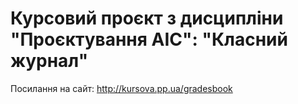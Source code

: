 # Курсовий проєкт з дисципліни "Проєктування АІС": "Класний журнал"
Посилання на сайт: http://kursova.pp.ua/gradesbook